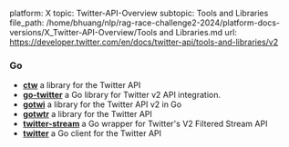 platform: X
topic: Twitter-API-Overview
subtopic: Tools and Libraries
file_path: /home/bhuang/nlp/rag-race-challenge2-2024/platform-docs-versions/X_Twitter-API-Overview/Tools and Libraries.md
url: https://developer.twitter.com/en/docs/twitter-api/tools-and-libraries/v2

### Go

* [**ctw**](https://github.com/0dayfall/ctw) a library for the Twitter API
* [**go-twitter**](https://github.com/g8rswimmer/go-twitter) a Go library for Twitter v2 API integration.
* [**gotwi**](https://github.com/michimani/gotwi) a library for the Twitter API v2 in Go
* [**gotwtr**](https://github.com/sivchari/gotwtr) a library for the Twitter API
* [**twitter-stream**](https://github.com/Fallenstedt/twitter-stream) a Go wrapper for Twitter's V2 Filtered Stream API
* [**twitter**](https://github.com/creachadair/twitter) a Go client for the Twitter API